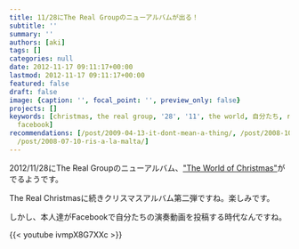 ```yaml
---
title: 11/28にThe Real Groupのニューアルバムが出る！
subtitle: ''
summary: ''
authors: [aki]
tags: []
categories: null
date: 2012-11-17 09:11:17+00:00
lastmod: 2012-11-17 09:11:17+00:00
featured: false
draft: false
image: {caption: '', focal_point: '', preview_only: false}
projects: []
keywords: [christmas, the real group, '28', '11', the world, 自分たち, real, 本人, '2012',
  facebook]
recommendations: [/post/2009-04-13-it-dont-mean-a-thing/, /post/2008-10-30-a-cappella-dot-comkarazhu-wen-nopin-gajie-ita/,
  /post/2008-07-10-ris-a-la-malta/]
---
```

2012/11/28にThe Real Groupのニューアルバム、["The World of Christmas"](http://www.amazon.co.jp/dp/B009OALBF0 "11/28にThe Real Groupのニューアルバムが出る！")がでるようです。

The Real Christmasに続きクリスマスアルバム第二弾ですね。楽しみです。

しかし、本人達がFacebookで自分たちの演奏動画を投稿する時代なんですね。

{{< youtube ivmpX8G7XXc >}}


